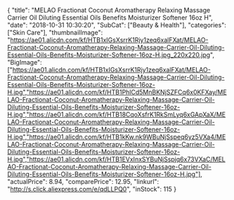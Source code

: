 {
	"title": "MELAO Fractionat Coconut Aromatherapy Relaxing Massage Carrier Oil Diluting Essential Oils Benefits Moisturizer Softener 16oz H",
	"date": "2018-10-31 10:30:20",
	"SubCat": ["Beauty & Health"],
	"categories": ["Skin Care"],
	"thumbnailImage": "https://ae01.alicdn.com/kf/HTB1xIGsXsrrK1Rjy1zeq6xalFXat/MELAO-Fractionat-Coconut-Aromatherapy-Relaxing-Massage-Carrier-Oil-Diluting-Essential-Oils-Benefits-Moisturizer-Softener-16oz-H.jpg_220x220.jpg",
	"BigImage": ["https://ae01.alicdn.com/kf/HTB1xIGsXsrrK1Rjy1zeq6xalFXat/MELAO-Fractionat-Coconut-Aromatherapy-Relaxing-Massage-Carrier-Oil-Diluting-Essential-Oils-Benefits-Moisturizer-Softener-16oz-H.jpg","https://ae01.alicdn.com/kf/HTB1PhlCd5MnBKNjSZFCq6x0KFXay/MELAO-Fractionat-Coconut-Aromatherapy-Relaxing-Massage-Carrier-Oil-Diluting-Essential-Oils-Benefits-Moisturizer-Softener-16oz-H.jpg","https://ae01.alicdn.com/kf/HTB18CqoXsfrK1RkSmLyq6xGApXaX/MELAO-Fractionat-Coconut-Aromatherapy-Relaxing-Massage-Carrier-Oil-Diluting-Essential-Oils-Benefits-Moisturizer-Softener-16oz-H.jpg","https://ae01.alicdn.com/kf/HTB1kKw.nk9WBuNjSspeq6yz5VXa4/MELAO-Fractionat-Coconut-Aromatherapy-Relaxing-Massage-Carrier-Oil-Diluting-Essential-Oils-Benefits-Moisturizer-Softener-16oz-H.jpg","https://ae01.alicdn.com/kf/HTB1EVxInxSYBuNjSspjq6x73VXaC/MELAO-Fractionat-Coconut-Aromatherapy-Relaxing-Massage-Carrier-Oil-Diluting-Essential-Oils-Benefits-Moisturizer-Softener-16oz-H.jpg"],
	"actualPrice": 8.94,
	"comparePrice": 12.95,
	"linkurl": "http://s.click.aliexpress.com/e/qdLLPQ0",
	"inStock": 115
}
